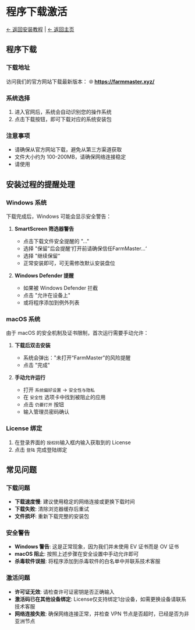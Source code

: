 # 程序下载激活

[← 返回安装教程](README.md) | [← 返回主页](../README.md)

## 程序下载

### 下载地址
访问我们的官方网站下载最新版本：
🌐 **https://farmmaster.xyz/**

### 系统选择
1. 进入官网后，系统会自动识别您的操作系统
2. 点击下载按钮，即可下载对应的系统安装包

### 注意事项
- 请确保从官方网站下载，避免从第三方渠道获取
- 文件大小约为 100-200MB，请确保网络连接稳定
- 请使用

## 安装过程的提醒处理

### Windows 系统
下载完成后，Windows 可能会显示安全警告：

1. **SmartScreen 筛选器警告**
   - 点击下载文件安全提醒的 "..."
   - 选择 "保留"后会提醒‘打开前请确保信任FarmMaster...‘
   - 选择 "继续保留“
   - 正常安装即可，可无需修改默认安装盘位

2. **Windows Defender 提醒**
   - 如果被 Windows Defender 拦截
   - 点击 "允许在设备上"
   - 或将程序添加到例外列表

### macOS 系统
由于 macOS 的安全机制及证书限制，首次运行需要手动允许：

1. **下载后双击安装**
   - 系统会弹出："未打开“FarmMaster"的风险提醒
   - 点击 "完成"

2. **手动允许运行**
   - 打开 `系统偏好设置` → `安全性与隐私`
   - 在 `安全性` 选项卡中找到被阻止的应用
   - 点击 `仍要打开` 按钮
   - 输入管理员密码确认


### License 绑定
1. 在登录界面的 `授权码`输入框内输入获取到的 License
3. 点击 `登陆` 完成登陆绑定

## 常见问题

### 下载问题
- **下载速度慢**: 建议使用稳定的网络连接或更换下载时间
- **下载失败**: 清除浏览器缓存后重试
- **文件损坏**: 重新下载完整的安装包

### 安全警告
- **Windows 警告**: 这是正常现象，因为我们并未使用 EV 证书而是 OV 证书
- **macOS 阻止**: 按照上述步骤在安全设置中手动允许即可
- **杀毒软件误报**: 将程序添加到杀毒软件的白名单中并联系技术客服

### 激活问题
- **许可证无效**: 请检查许可证密钥是否正确输入
- **激活码已在其他设备绑定**: License仅支持绑定1台设备，如需更换设备请联系技术客服
- **网络连接失败**: 确保网络连接正常，并检查 VPN 节点是否超时，已经是否为非亚洲节点
